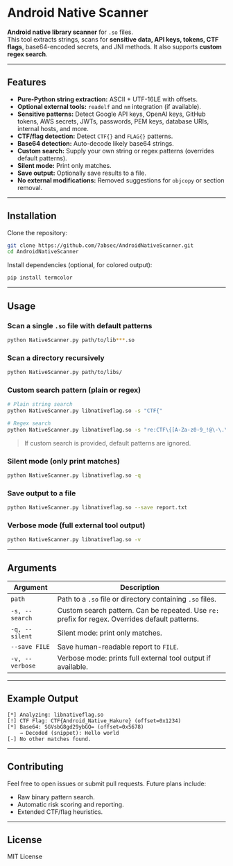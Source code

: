 # Android Native Scanner

**Android native library scanner** for `.so` files.  
This tool extracts strings, scans for **sensitive data, API keys, tokens, CTF flags**, base64-encoded secrets, and JNI methods. It also supports **custom regex search**.

---

## Features

- **Pure-Python string extraction:** ASCII + UTF-16LE with offsets.
- **Optional external tools:** `readelf` and `nm` integration (if available).
- **Sensitive patterns:** Detect Google API keys, OpenAI keys, GitHub tokens, AWS secrets, JWTs, passwords, PEM keys, database URIs, internal hosts, and more.
- **CTF/flag detection:** Detect `CTF{}` and `FLAG{}` patterns.
- **Base64 detection:** Auto-decode likely base64 strings.
- **Custom search:** Supply your own string or regex patterns (overrides default patterns).
- **Silent mode:** Print only matches.
- **Save output:** Optionally save results to a file.
- **No external modifications:** Removed suggestions for `objcopy` or section removal.

---

## Installation

Clone the repository:

```bash
git clone https://github.com/7absec/AndroidNativeScanner.git
cd AndroidNativeScanner
```

Install dependencies (optional, for colored output):

```bash
pip install termcolor
```

---

## Usage

### Scan a single `.so` file with default patterns

```bash
python NativeScanner.py path/to/lib***.so
```

### Scan a directory recursively

```bash
python NativeScanner.py path/to/libs/
```

### Custom search pattern (plain or regex)

```bash
# Plain string search
python NativeScanner.py libnativeflag.so -s "CTF{"

# Regex search
python NativeScanner.py libnativeflag.so -s "re:CTF\{[A-Za-z0-9_!@\-\.\+]{1,256}\}"
```

> If custom search is provided, default patterns are ignored.

### Silent mode (only print matches)

```bash
python NativeScanner.py libnativeflag.so -q
```

### Save output to a file

```bash
python NativeScanner.py libnativeflag.so --save report.txt
```

### Verbose mode (full external tool output)

```bash
python NativeScanner.py libnativeflag.so -v
```

---

## Arguments

| Argument | Description |
|----------|-------------|
| `path` | Path to a `.so` file or directory containing `.so` files. |
| `-s, --search` | Custom search pattern. Can be repeated. Use `re:` prefix for regex. Overrides default patterns. |
| `-q, --silent` | Silent mode: print only matches. |
| `--save FILE` | Save human-readable report to `FILE`. |
| `-v, --verbose` | Verbose mode: prints full external tool output if available. |

---

## Example Output

```text
[*] Analyzing: libnativeflag.so
[!] CTF Flag: CTF{Android_Native_Hakure} (offset=0x1234)
[*] Base64: SGVsbG8gd29ybGQ= (offset=0x5678)
    → Decoded (snippet): Hello world
[-] No other matches found.
```

---

## Contributing

Feel free to open issues or submit pull requests. Future plans include:  

- Raw binary pattern search.  
- Automatic risk scoring and reporting.  
- Extended CTF/flag heuristics.

---

## License

MIT License
